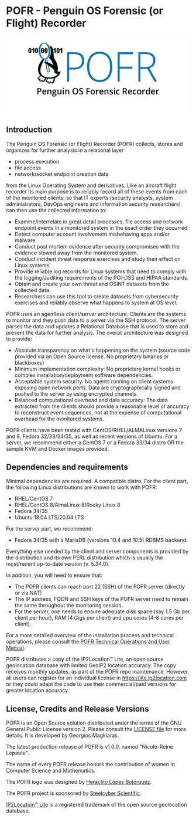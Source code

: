 # POFR - Penguin OS Forensic (or Flight) Recorder

![GitHub Logo](/POFR.png)<br>

## Introduction
The Penguin OS Forensic (or Flight) Recorder (POFR) collects, stores and organizes for further analysis in a relational layer
* process execution 
* file access 
* network/socket endpoint creation data 

from the Linux Operating System and derivatives. Like an aircraft flight recorder its main purpose is to reliably record all of these events from each of the monitored clients, so that IT experts (security analysts, system administrators, DevOps engineers and information security researchers) can then use the collected information to:
<br>
* Examine/interrelate in great detail processes, file access and network endpoint events in a monitored system in the exact order they occurred.<br>
* Detect computer account involvement misbehaving apps and/or malware. <br>
* Conduct post mortem evidence after security compromises with the evidence stowed away from the monitored system. <br>
* Conduct incident threat response exercises and study their effect on Linux systems. 
* Provide reliable log records for Linux systems that need to comply with the logging/auditing requirements of the PCI-DSS and HIPAA standards.
* Obtain and create your own threat and OSINT datasets from the collected data.
* Researchers can use this tool to create datasets from cybersecurity exercises and reliably observe what happens to system at OS level.

POFR uses an agentless client/server architecture. Clients are the systems to monitor and they push data to a server via the SSH protocol. The server parses the data and updates a Relational Database that is used to store and present the data for further analysis. The overall architecture was designed to provide:
<br>
* Absolute transparency on what's happening on the system (source code provided via an Open Source license. No proprietary binaries or blackboxes)
* Minimum implementation complexity: No proprietary kernel hooks or complex installation/deployment software dependencies. 
* Acceptable system security: No agents running on client systems exposing open network ports. Data are cryptographically signed and pushed to the server by using encrypted channels.
* Balanced computational overhead and data accuracy: The data extracted from the clients should provide a reasonable level of accuracy to reconstruct event sequences, not at the expense of computational overhead for the monitored systems.
  

POFR clients have been tested with CentOS/RHEL/ALMALinux versions 7 and 8, Fedora 32/33/34/35, as well as recent versions of Ubuntu.
For a server, we recommend either a CentOS 7 or a Fedora 33/34 distro OR the sample KVM and Docker images provided. 

## Dependencies and requirements

Minimal dependencies are required. A compatible distro. For the client part, the following Linux distributions are known to work with POFR:
* RHEL/CentOS 7
* RHEL/CentOS 8/AlmaLinux 8/Rocky Linux 8
* Fedora 34/35
* Ubuntu 18.04 LTS/20.04 LTS

For the server part, we recommend:
* Fedora 34/35 with a MariaDB (versions 10.4 and 10.5) RDBMS backend.

Everything else needed by the client and server components is provided by the distribution and its own PERL distribution which is usually the most/recent up-to-date version (v. 5.34.0). 

In addition, you will need to ensure that: 
* The POFR clients can reach port 22 (SSH) of the POFR server (directly or via NAT)
* The IP address, FQDN and SSH keys of the POFR server need to remain the same throughout the monitoring session.
* For the server, one needs to ensure adequate disk space (say 1.5 Gb per client per hour), RAM (4 Gigs per client) and cpu cores (4-8 cores per client). 

For a more detailed overview of the installation process and technical operations, please consult the [POFR Technical Operations and User Manual](doc/POFRmanual.pdf). 

POFR distributes a copy of the IP2Location™ Lite, an open source geolocation database with limited GeoIP2 location accuracy. The copy receives monthly updates, as part of the POFR repo maintenance. However, all users can register for an individual license in https://lite.ip2location.com or they could adapt the code to use their commercial/paid versions for greater location accuracy.  

## License, Credits and Release Versions

POFR is an Open Source solution distributed under the terms of the GNU General Public License version 2. Please consult the [LICENSE file](/LICENSE) for more details. It is developed by Georgios Magklaras. 

The latest production release of POFR is v1.0.0, named "Nicole-Reine Lepaute". 

The name of every POFR release honors the contribution of women in Computer Science and Mathematics.

The POFR logo was designed by [Heráclito López Bojórquez](https://www.imdb.com/name/nm3736848/).

The POFR project is sponsored by [Steelcyber Scientific](https://www.steelcyber.com). <br>

[IP2Location™ Lite](https://lite.ip2location.com/faq) is a registered trademark of the open source geolocation database.

